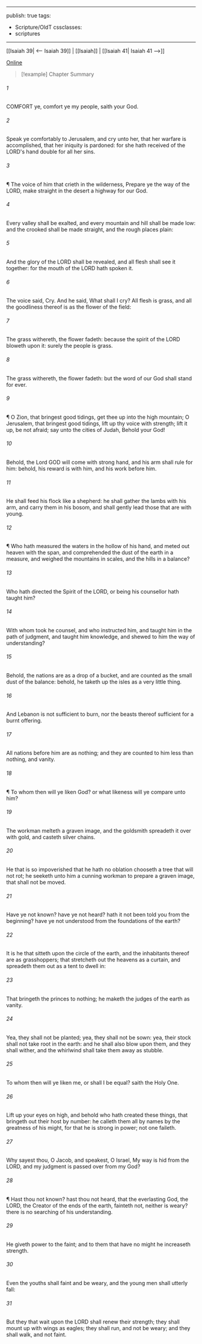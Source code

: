 

---
publish: true
tags:
  - Scripture/OldT
cssclasses:
  - scriptures
---
[[Isaiah 39| <-- Isaiah 39]] | [[Isaiah]] | [[Isaiah 41| Isaiah 41 -->]]

[Online](https://churchofjesuschrist.org/study/scriptures/ot/isa/40?lang=eng)

>[!example] Chapter Summary
>
###### 1
COMFORT ye, comfort ye my people, saith your God.
###### 2
Speak ye comfortably to Jerusalem, and cry unto her, that her warfare is accomplished, that her iniquity is pardoned: for she hath received of the LORD's hand double for all her sins.
###### 3
¶ The voice of him that crieth in the wilderness, Prepare ye the way of the LORD, make straight in the desert a highway for our God.
###### 4
Every valley shall be exalted, and every mountain and hill shall be made low: and the crooked shall be made straight, and the rough places plain:
###### 5
And the glory of the LORD shall be revealed, and all flesh shall see it together: for the mouth of the LORD hath spoken it.
###### 6
The voice said, Cry.  And he said, What shall I cry?  All flesh is grass, and all the goodliness thereof is as the flower of the field:
###### 7
The grass withereth, the flower fadeth: because the spirit of the LORD bloweth upon it: surely the people is grass.
###### 8
The grass withereth, the flower fadeth: but the word of our God shall stand for ever.
###### 9
¶ O Zion, that bringest good tidings, get thee up into the high mountain; O Jerusalem, that bringest good tidings, lift up thy voice with strength; lift it up, be not afraid; say unto the cities of Judah, Behold your God!
###### 10
Behold, the Lord GOD will come with strong hand, and his arm shall rule for him: behold, his reward is with him, and his work before him.
###### 11
He shall feed his flock like a shepherd: he shall gather the lambs with his arm, and carry them in his bosom, and shall gently lead those that are with young.
###### 12
¶ Who hath measured the waters in the hollow of his hand, and meted out heaven with the span, and comprehended the dust of the earth in a measure, and weighed the mountains in scales, and the hills in a balance?
###### 13
Who hath directed the Spirit of the LORD, or being his counsellor hath taught him?
###### 14
With whom took he counsel, and who instructed him, and taught him in the path of judgment, and taught him knowledge, and shewed to him the way of understanding?
###### 15
Behold, the nations are as a drop of a bucket, and are counted as the small dust of the balance: behold, he taketh up the isles as a very little thing.
###### 16
And Lebanon is not sufficient to burn, nor the beasts thereof sufficient for a burnt offering.
###### 17
All nations before him are as nothing; and they are counted to him less than nothing, and vanity.
###### 18
¶ To whom then will ye liken God?  or what likeness will ye compare unto him?
###### 19
The workman melteth a graven image, and the goldsmith spreadeth it over with gold, and casteth silver chains.
###### 20
He that is so impoverished that he hath no oblation chooseth a tree that will not rot; he seeketh unto him a cunning workman to prepare a graven image, that shall not be moved.
###### 21
Have ye not known?  have ye not heard?  hath it not been told you from the beginning?  have ye not understood from the foundations of the earth?
###### 22
It is he that sitteth upon the circle of the earth, and the inhabitants thereof are as grasshoppers; that stretcheth out the heavens as a curtain, and spreadeth them out as a tent to dwell in:
###### 23
That bringeth the princes to nothing; he maketh the judges of the earth as vanity.
###### 24
Yea, they shall not be planted; yea, they shall not be sown: yea, their stock shall not take root in the earth: and he shall also blow upon them, and they shall wither, and the whirlwind shall take them away as stubble.
###### 25
To whom then will ye liken me, or shall I be equal?  saith the Holy One.
###### 26
Lift up your eyes on high, and behold who hath created these things, that bringeth out their host by number: he calleth them all by names by the greatness of his might, for that he is strong in power; not one faileth.
###### 27
Why sayest thou, O Jacob, and speakest, O Israel, My way is hid from the LORD, and my judgment is passed over from my God?
###### 28
¶ Hast thou not known?  hast thou not heard, that the everlasting God, the LORD, the Creator of the ends of the earth, fainteth not, neither is weary?  there is no searching of his understanding.
###### 29
He giveth power to the faint; and to them that have no might he increaseth strength.
###### 30
Even the youths shall faint and be weary, and the young men shall utterly fall:
###### 31
But they that wait upon the LORD shall renew their strength; they shall mount up with wings as eagles; they shall run, and not be weary; and they shall walk, and not faint.



